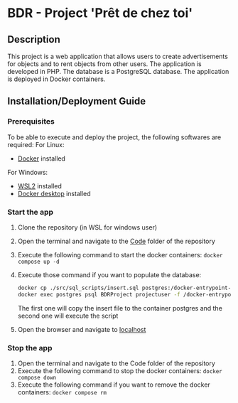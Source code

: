 # BDR - Project 'Prêt de chez toi'

## Description

This project is a web application that allows users to create advertisements for objects and to rent objects from other
users. The application is developed in PHP. The database is a PostgreSQL database. The application is deployed in Docker
containers.

## Installation/Deployment Guide

### Prerequisites

To be able to execute and deploy the project, the following softwares are required:
For Linux:

- [Docker](https://docs.docker.com/engine/install/) installed

For Windows:

- [WSL2](https://learn.microsoft.com/fr-fr/windows/wsl/install) installed
- [Docker desktop](https://docs.docker.com/desktop/install/windows-install/) installed

### Start the app

1. Clone the repository (in WSL for windows user)
2. Open the terminal and navigate to the [Code](./Code/) folder of the repository
3. Execute the following command to start the docker containers: `docker compose up -d`
4. Execute those command if you want to populate the database:

    ```bash
    docker cp ./src/sql_scripts/insert.sql postgres:/docker-entrypoint-initdb.d/insert.sql
    docker exec postgres psql BDRProject projectuser -f /docker-entrypoint-initdb.d/insert.sql
    ```

   The first one will copy the insert file to the container postgres and the second one will execute the script

5. Open the browser and navigate to [localhost](http://localhost/)

### Stop the app

1. Open the terminal and navigate to the Code folder of the repository
2. Execute the following command to stop the docker containers: `docker compose down`
3. Execute the following command if you want to remove the docker containers: `docker compose rm`
